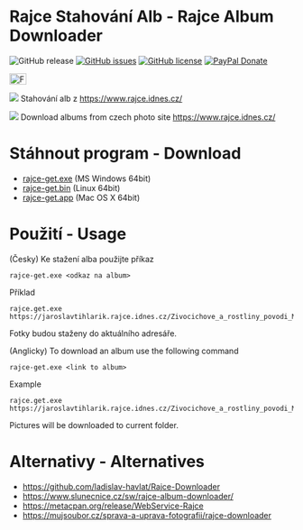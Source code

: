 # Rajce Stahování Alb - Rajce Album Downloader

![GitHub release](https://img.shields.io/github/release/valasek/rajce-get.svg)
[![GitHub issues](https://img.shields.io/github/issues/valasek/rajce-get.svg)](https://github.com/valasek/rajce-get/issues)
[![GitHub license](https://img.shields.io/github/license/valasek/rajce-get.svg)](https://github.com/valasek/rajce-get/blob/master/LICENSE)
[![PayPal Donate](https://img.shields.io/badge/donate-PayPal.me-ff69b4.svg)](https://paypal.me/StanislavValasek)


<a href="http://flagpedia.net/the-czech-republic"><img alt="Flag of Czech Republic" src="//flagpedia.net/data/flags/mini/cz.png" width="30" height="20" /></a>

<img src="https://github.com/hjnilsson/country-flags/blob/master/png100px/cz.png"/> Stahování alb z https://www.rajce.idnes.cz/

<img src="http://flagpedia.net/data/flags/mini/us.png" /> Download albums from czech photo site https://www.rajce.idnes.cz/

# Stáhnout program - Download
* [rajce-get.exe](https://github.com/valasek/rajce-get/releases/download/v0.0.1/rajce-get.exe) (MS Windows 64bit)
* [rajce-get.bin](https://github.com/valasek/rajce-get/releases/download/v0.0.1/rajce-get.bin) (Linux 64bit)
* [rajce-get.app](https://github.com/valasek/rajce-get/releases/download/v0.0.1/rajce-get.app.zip) (Mac OS X 64bit)

# Použití - Usage
(Česky)
Ke stažení alba použijte příkaz
```
rajce-get.exe <odkaz na album>
```
Příklad
```
rajce.get.exe https://jaroslavtihlarik.rajce.idnes.cz/Zivocichove_a_rostliny_povodi_Moravy_10/
```
Fotky budou staženy do aktuálního adresáře.

(Anglicky)
To download an album use the following command
```
rajce-get.exe <link to album>
```
Example
```
rajce.get.exe https://jaroslavtihlarik.rajce.idnes.cz/Zivocichove_a_rostliny_povodi_Moravy_10/
```
Pictures will be downloaded to current folder.

# Alternativy - Alternatives
* https://github.com/ladislav-havlat/Rajce-Downloader
* https://www.slunecnice.cz/sw/rajce-album-downloader/
* https://metacpan.org/release/WebService-Rajce
* https://mujsoubor.cz/sprava-a-uprava-fotografii/rajce-downloader